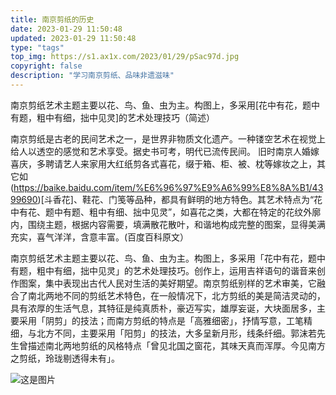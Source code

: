 ```yaml
---
title: 南京剪纸的历史
date: 2023-01-29 11:50:48
updated: 2023-01-29 11:50:48
type: "tags"
top_img: https://s1.ax1x.com/2023/01/29/pSac97d.jpg
copyright: false
description: "学习南京剪纸、品味非遗滋味"
---
```

南京剪纸艺术主题主要以花、鸟、鱼、虫为主。构图上，多采用[花中有花，题中有题，粗中有细，拙中见灵]的艺术处理技巧（简述）

南京剪纸是古老的民间艺术之一，是世界非物质文化遗产。一种镂空艺术在视觉上给人以透空的感觉和艺术享受。据史书可考，明代已流传民间。
旧时南京人婚嫁喜庆，多聘请艺人来家用大红纸剪各式喜花，缀于箱、柜、被、枕等嫁妆之上，其它如(https://baike.baidu.com/item/%E6%96%97%E9%A6%99%E8%8A%B1/4399690)[斗香花]、鞋花、门笺等品种，都具有鲜明的地方特色。其艺术特点为“花中有花、题中有题、粗中有细、拙中见灵”，如喜花之类，大都在特定的花纹外廓内，围绕主题，根据内容需要，填满散花散叶，和谐地构成完整的图案，显得美满充实，喜气洋洋，含意丰富。(百度百科原文）

南京剪纸艺术主题主要以花、鸟、鱼、虫为主。构图上，多采用「花中有花，题中有题，粗中有细，拙中见灵」的艺术处理技巧。创作上，运用吉祥语句的谐音来创作图案，集中表现出古代人民对生活的美好期望。南京剪纸别样的艺术审美，它融合了南北两地不同的剪纸艺术特色，在一般情况下，北方剪纸的美是简洁灵动的，具有浓厚的生活气息，其特征是纯真质朴，豪迈写实，雄厚妄诞，大块面居多，主要采用「阴剪」的技法；而南方剪纸的特点是「高雅细密」，抒情写意，工笔精细，与北方不同，主要采用「阳剪」的技法，大多呈新月形，线条纤细。郭沫若先生曾描述南北两地剪纸的风格特点「曾见北国之窗花，其味天真而浑厚。今见南方之剪纸，玲珑剔透得未有」。

![这是图片](https://s1.ax1x.com/2023/01/29/pSac97d.jpg "Magic Gardens")